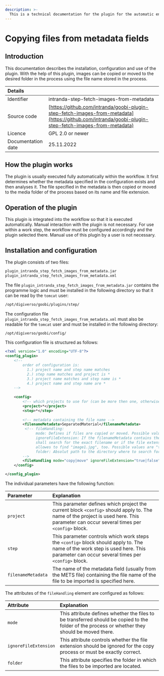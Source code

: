 ```yaml
---
description: >-
  This is a technical documentation for the plugin for the automatic enriching the process with images based on metadata with the file names in the process.
---
```


# Copying files from metadata fields

## Introduction
This documentation describes the installation, configuration and use of the plugin. With the help of this plugin, images can be copied or moved to the desired folder in the process using the file name stored in the process. 

| Details |  |
| :--- | :--- |
| Identifier | intranda-step-fetch-images-from-metadata |
| Source code | [https://github.com/intranda/goobi-plugin-step-fetch-images-from-metadata](https://github.com/intranda/goobi-plugin-step-fetch-images-from-metadata) |
| Licence | GPL 2.0 or newer |
| Documentation date | 25.11.2022 |


## How the plugin works
The plugin is usually executed fully automatically within the workflow. It first determines whether the metadata specified in the configuration exists and then analyses it. The file specified in the metadata is then copied or moved to the media folder of the process based on its name and file extension.


## Operation of the plugin
This plugin is integrated into the workflow so that it is executed automatically. Manual interaction with the plugin is not necessary. For use within a work step, the workflow must be configured accordingly and the plugin selected there. Manual use of this plugin by a user is not necessary.


## Installation and configuration
The plugin consists of two files:

```bash
plugin_intranda_step_fetch_images_from_metadata.jar
plugin_intranda_step_fetch_images_from_metadata.xml
```

The file `plugin_intranda_step_fetch_images_from_metadata.jar` contains the programme logic and must be installed in the following directory so that it can be read by the `tomcat` user:

```bash
/opt/digiverso/goobi/plugins/step/
```

The configuration file `plugin_intranda_step_fetch_images_from_metadata.xml` must also be readable for the `tomcat` user and must be installed in the following directory:

```bash
/opt/digiverso/goobi/config/
```

This configuration file is structured as follows:

```xml
<?xml version="1.0" encoding="UTF-8"?>
<config_plugin>
    <!--
        order of configuration is:
          1.) project name and step name matches
          2.) step name matches and project is *
          3.) project name matches and step name is *
          4.) project name and step name are *
	-->
    
    <config>
        <!-- which projects to use for (can be more then one, otherwise use *) -->
        <project>*</project>
        <step>*</step>
        
        <!-- metadata containing the file name -->
        <filenameMetadata>SeparatedMaterial</filenameMetadata>
         <!-- fileHandling:
              mode: Defines if files are copied or moved. Possible values are "copy" and "move". Defaults to "copy".
              ignoreFileExtension: If the filenameMetadata contains the value "image1.tif" for example you can configure here if the plugin
              shall search for the exact filename or if the file extension shall be ignored which
              allowes to find "image1.jpg", too. Possible values are "true" and "false". Default is "false".
              folder: Absolut path to the directory where to search for the files to be imported.
        -->
        <fileHandling mode="copy|move" ignoreFileExtension="true|false" folder="/opt/digiverso/import/images/" />
    </config>

</config_plugin>
```

The individual parameters have the following function:

| Parameter | Explanation |
| :--- | :--- |
| `project` | This parameter defines which project the current block `<config>` should apply to. The name of the project is used here. This parameter can occur several times per `<config>` block. |
| `step` | This parameter controls which work steps the `<config>` block should apply to. The name of the work step is used here. This parameter can occur several times per `<config>` block. |
| `filenameMetadata` | The name of the metadata field (usually from the METS file) containing the file name of the file to be imported is specified here. |

The attributes of the `fileHandling` element are configured as follows:

| Attribute | Explanation |
| :--- | :--- |
| `mode` | This attribute defines whether the files to be transferred should be copied to the folder of the process or whether they should be moved there. |
| `ignoreFileExtension` | This attribute controls whether the file extension should be ignored for the copy process or must be exactly correct. |
| `folder` | This attribute specifies the folder in which the files to be imported are located. |
